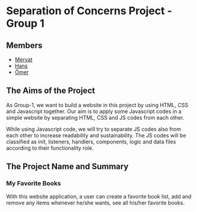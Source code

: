 # Separation of Concerns Project - Group 1

## Members

- [Mervat](https://github.com/Mervatabuamro)
- [Hans](https://github.com/HansMbua)
- [Ömer](https://github.com/omerjava)

## The Aims of the Project

As Group-1, we want to build a website in this project by using HTML, CSS and Javascript together. Our aim is to apply some Javascript codes in a simple website by separating HTML, CSS and JS codes from each other.

While using Javascript code, we will try to separate JS codes also from each other to increase readability and sustainability. The JS codes will be classified as init, listeners, handlers, components, logic and data files according to their functionality role.

## The Project Name and Summary

### My Favorite Books

With this website application, a user can create a favorite book list, add and remove any items whenever he/she wants, see all his/her favorite books.
